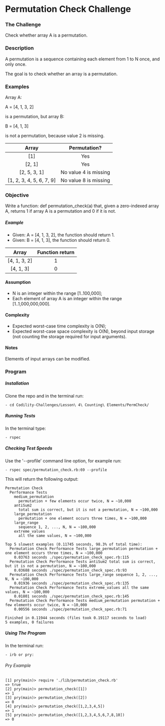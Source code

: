 # Permutation Check Challenge

### The Challenge

Check whether array A is a permutation.

### Description

A permutation is a sequence containing each element from 1 to N once, and only once.

The goal is to check whether an array is a permutation.

### Examples

Array A:

A = [4, 1, 3, 2]

is a permutation, but array B:

B = [4, 1, 3]

is not a permutation, because value 2 is missing.

Array  | Permutation?
:-------------: | :------------------------------:
[1] | Yes
[2, 1] | Yes
[2, 5, 3, 1] | No value 4 is missing
[1, 2, 3, 4, 5, 6, 7, 9] | No value 8 is missing

### Objective
Write a function: def permutation_check(a) that, given a zero-indexed array A, returns 1 if array A is a permutation and 0 if it is not.

##### Example
- Given: A = [4, 1, 3, 2], the function should return 1.
- Given: B = [4, 1, 3], the function should return 0.

Array  | Function return
:-------------: | :------------------------------:
[4, 1, 3, 2] | 1
[4, 1, 3] | 0

#### Assumption

- N is an integer within the range [1..100,000];
- Each element of array A is an integer within the range [1..1,000,000,000].

#### Complexity

- Expected worst-case time complexity is O(N);
- Expected worst-case space complexity is O(N), beyond input storage (not counting the storage required for input arguments).

#### Notes
Elements of input arrays can be modified.

### Program

##### Installation
Clone the repo and in the terminal run:
```
- cd Codility-Challenges/Lesson\ 4\ Counting\ Elements/PermCheck/
```

##### Running Tests
In the terminal type:
```
- rspec
```

##### Checking Test Speeds
Use the '--profile' command line option, for example run:

```
- rspec spec/permutation_check.rb:69 --profile
```

This will return the following output:

```
Permutation Check
  Performance Tests
    medium_permutation
      permutation + few elements occur twice, N = ~10,000
    antiSum2
      total sum is correct, but it is not a permutation, N = ~100,000
    large_permutation
      permutation + one element occurs three times, N = ~100,000
    large_range
      sequence 1, 2, ..., N, N = ~100,000
    extreme_values
      all the same values, N = ~100,000

Top 5 slowest examples (0.11745 seconds, 98.3% of total time):
  Permutation Check Performance Tests large_permutation permutation + one element occurs three times, N = ~100,000
    0.03763 seconds ./spec/permutation_check_spec.rb:115
  Permutation Check Performance Tests antiSum2 total sum is correct, but it is not a permutation, N = ~100,000
    0.03688 seconds ./spec/permutation_check_spec.rb:93
  Permutation Check Performance Tests large_range sequence 1, 2, ..., N, N = ~100,000
    0.01936 seconds ./spec/permutation_check_spec.rb:135
  Permutation Check Performance Tests extreme_values all the same values, N = ~100,000
    0.01801 seconds ./spec/permutation_check_spec.rb:145
  Permutation Check Performance Tests medium_permutation permutation + few elements occur twice, N = ~10,000
    0.00556 seconds ./spec/permutation_check_spec.rb:71

Finished in 0.11944 seconds (files took 0.19117 seconds to load)
5 examples, 0 failures
```

##### Using The Program
In the terminal run:

```
- irb or pry:
```

###### Pry Example
```
[1] pry(main)> require './lib/permutation_check.rb'
=> true
[2] pry(main)> permutation_check([1])
=> 1
[3] pry(main)> permutation_check([2])
=> 0
[4] pry(main)> permutation_check([1,2,3,4,5])
=> 1
[5] pry(main)> permutation_check([1,2,3,4,5,6,7,8,10])
=> 0
```
